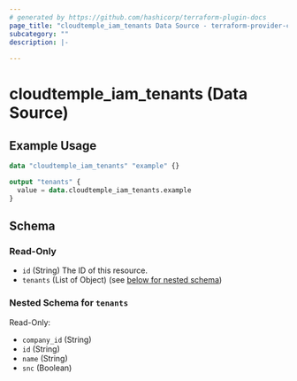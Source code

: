 ```yaml
---
# generated by https://github.com/hashicorp/terraform-plugin-docs
page_title: "cloudtemple_iam_tenants Data Source - terraform-provider-cloudtemple"
subcategory: ""
description: |-
  
---
```


# cloudtemple_iam_tenants (Data Source)



## Example Usage

```terraform
data "cloudtemple_iam_tenants" "example" {}

output "tenants" {
  value = data.cloudtemple_iam_tenants.example
}
```

<!-- schema generated by tfplugindocs -->
## Schema

### Read-Only

- `id` (String) The ID of this resource.
- `tenants` (List of Object) (see [below for nested schema](#nestedatt--tenants))

<a id="nestedatt--tenants"></a>
### Nested Schema for `tenants`

Read-Only:

- `company_id` (String)
- `id` (String)
- `name` (String)
- `snc` (Boolean)


